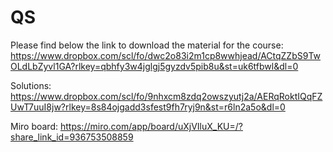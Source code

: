 # QS

Please find below the link to download the material for the course:
https://www.dropbox.com/scl/fo/dwc2o83i2m1cp8wwhjead/ACtqZZbS9TwOLdLbZyvl1GA?rlkey=qbhfy3w4jglgj5gyzdv5pib8u&st=uk6tfbwl&dl=0

Solutions:
https://www.dropbox.com/scl/fo/9nhxcm8zdq2owszyutj2a/AERqRoktIQqFZUwT7uuI8jw?rlkey=8s84ojgadd3sfest9fh7ryj9n&st=r6ln2a5o&dl=0

Miro board:
https://miro.com/app/board/uXjVIluX_KU=/?share_link_id=936753508859
